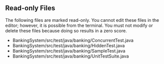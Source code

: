 ## Read-only Files
The following files are marked read-only. You cannot edit these files
in the editor; however, it is possible from the terminal. You must not
modify or delete these files because doing so results in a zero score.

* BankingSystem/src/test/java/banking/ConcurrentTest.java
* BankingSystem/src/test/java/banking/HiddenTest.java
* BankingSystem/src/test/java/banking/SampleTest.java
* BankingSystem/src/test/java/banking/UnitTestSuite.java